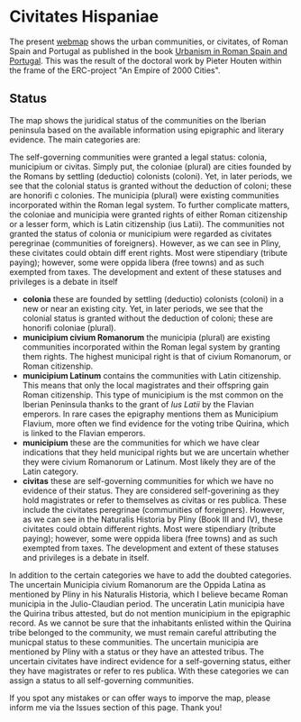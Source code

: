 # Civitates Hispaniae

The present [webmap](https://phahouten.github.io/CivitatesHispaniae/) shows the urban communities, or civitates, of Roman Spain and Portugal as published in the book [Urbanism in Roman Spain and Portugal](https://www.routledge.com/Urbanisation-in-Roman-Spain-and-Portugal-Civitates-Hispaniae-in-the-Early/Houten/p/book/9780367900779). This was the result of the doctoral work by Pieter Houten within the frame of the ERC-project "An Empire of 2000 Cities".

## Status
The map shows the juridical status of the communities on the Iberian peninsula based on the available information using epigraphic and literary evidence. The main categories are:

The self-governing communities were granted a legal status: colonia, municipium or civitas. Simply put, the coloniae (plural) are cities founded by the
Romans by settling (deductio) colonists (coloni). Yet, in later periods, we see that
the colonial status is granted without the deduction of coloni; these are honorifi c
colonies. The municipia (plural) were existing communities incorporated within
the Roman legal system. To further complicate matters, the coloniae and municipia were granted rights of either Roman citizenship or a lesser form, which is
Latin citizenship (ius Latii). The communities not granted the status of colonia or
municipium were regarded as civitates peregrinae (communities of foreigners).
However, as we can see in Pliny, these civitates could obtain diff erent rights. Most
were stipendiary (tribute paying); however, some were oppida libera (free towns)
and as such exempted from taxes. The development and extent of these statuses
and privileges is a debate in itself

* **colonia** these are founded by settling (deductio) colonists (coloni) in a new or near an existing city. Yet, in later periods, we see that
the colonial status is granted without the deduction of coloni; these are honorifi coloniae (plural). 
* **municipium civium Romanorum** the municipia (plural) are existing communities incorporated within the Roman legal system by granting them rights. The highest municipal right is that of civium Romanorum, or Roman citizenship. 
* **municipium Latinum** contains the communities with Latin citizenship. This means that only the local magistrates and their offspring gain Roman citizenship. This type of municipium is the mst common on the Iberian Peninsula thanks to the grant of *Ius Latii* by the Flavian emperors. In rare cases the epigraphy mentions them as Municipium Flavium, more often we find evidence for the voting tribe Quirina, which is linked to the Flavian emperors. 
* **municipium** these are the communities for which we have clear indications that they held municipal rights but we are uncertain whether they were civium Romanorum or Latinum. Most likely they are of the Latin category.
* **civitas** these are self-governing communities for which we have no evidence of their status. They are considered self-goverining as they hold magistrates or refer to themselves as civitas or res publica. These include the civitates peregrinae (communities of foreigners). However, as we can see in the Naturalis Historia by Pliny (Book III and IV), these civitates could obtain different rights. Most were stipendiary (tribute paying); however, some were oppida libera (free towns) and as such exempted from taxes. The development and extent of these statuses and privileges is a debate in itself. 

In addition to the certain categories we have to add the doubted categories. The uncertain Municipia civium Romanorum are the Oppida Latina as mentioned by Pliny in his Naturalis Historia, which I believe became Roman municipia in the Julio-Claudian period. The unceratin Latin municipia have the Quirina tribus attested, but do not mention municipium in the epigraphic record. As we cannot be sure that the inhabitants enlisted within the Quirina tribe belonged to the community, we must remain careful attributing the municpal status to these communities. The uncertain municipia are mentioned by Pliny with a status or they have an attested tribus. The uncertain civitates have indirect evidence for a self-governing status, either they have magistrates or refer to res publica. With these categories we can assign a status to all self-governing communities.

If you spot any mistakes or can offer ways to imporve the map, please inform me via the Issues section of this page. Thank you!

